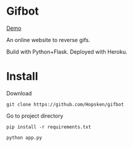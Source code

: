 # Gifbot

[Demo](https://trygif.herokuapp.com/)

An online website to reverse gifs.

Build with Python+Flask. Deployed with Heroku.

# Install

Download 

```
git clone https://github.com/Hopsken/gifbot
```

Go to project directory

```
pip install -r requirements.txt

python app.py
```

